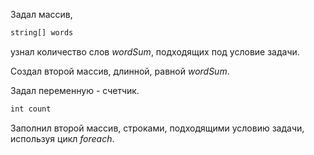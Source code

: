 Задал массив,
```sh
string[] words
``` 
узнал количество слов *wordSum*, подходящих под условие задачи.

Создал второй массив, длинной, равной *wordSum*.

Задал переменную - счетчик.
```sh
int count
```

Заполнил второй массив, строками, подходящими условию задачи, используя цикл *foreach*.